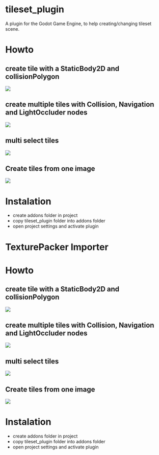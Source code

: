 # tileset_plugin
A plugin for the Godot Game Engine, to help creating/changing tileset scene.

# Howto
## create tile with a StaticBody2D and collisionPolygon
![](https://gifyu.com/images/set_collision_polygon5d645.gif)
## create multiple tiles with Collision, Navigation and LightOccluder nodes
![](https://gifyu.com/images/multicreate.gif)
## multi select tiles
![](https://gifyu.com/images/multiselect_ede64.gif)
## Create tiles from one image
![](https://gifyu.com/images/create_tiles_from_one_image_with_new_position.gif)

# Instalation
- create addons folder in project
- copy tileset_plugin folder into addons folder
- open project settings and activate plugin


# TexturePacker Importer

# Howto
## create tile with a StaticBody2D and collisionPolygon
![](https://gifyu.com/images/set_collision_polygon5d645.gif)
## create multiple tiles with Collision, Navigation and LightOccluder nodes
![](https://gifyu.com/images/multicreate.gif)
## multi select tiles
![](https://gifyu.com/images/multiselect_ede64.gif)
## Create tiles from one image
![](https://gifyu.com/images/create_tiles_from_one_image_with_new_position.gif)

# Instalation
- create addons folder in project
- copy tileset_plugin folder into addons folder
- open project settings and activate plugin


